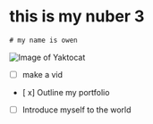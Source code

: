 # this is my nuber 3
```javascript
# my name is owen
```
![Image of Yaktocat](https://octodex.github.com/images/boxertocat_octodex.jpg)

- [ ] make a vid
- [ x] Outline my portfolio
- [ ] Introduce myself to the world
